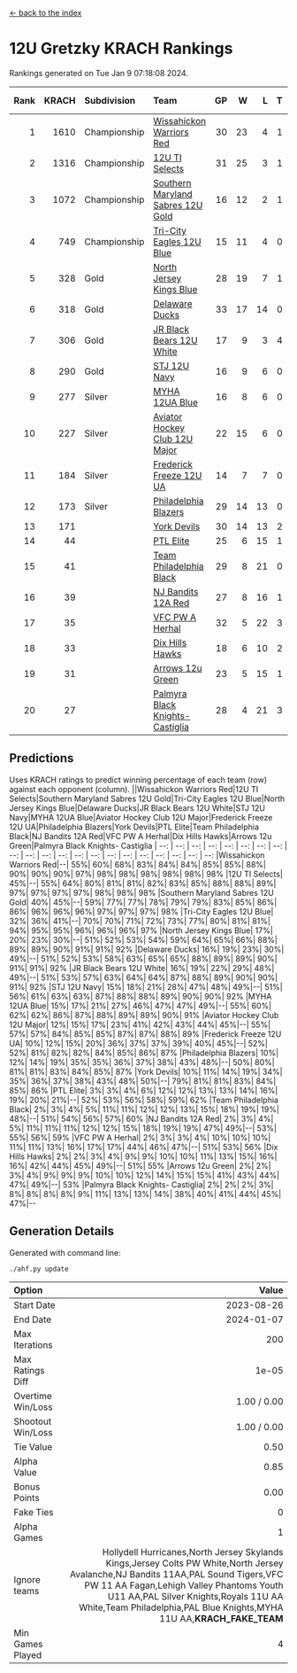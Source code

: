 [<- back to the index](readme.md)
# 12U Gretzky KRACH Rankings
Rankings generated on Tue Jan  9 07:18:08 2024.

Rank|KRACH|Subdivision|Team|GP|W|L|T|OTW|OTL|SoS|Exp Wins|Win Diff
---:|---:|:---|:---|---:|---:|---:|---:|---:|---:|---:|---:|---:
1|1610|Championship|[Wissahickon Warriors Red](https://gamesheetstats.com/seasons/3659/teams/140468/schedule)|30|23|4|1|2|0|356|26.3|-0.0
2|1316|Championship|[12U TI Selects](https://gamesheetstats.com/seasons/3659/teams/140450/schedule)|31|25|3|1|0|2|375|26.3|-0.0
3|1072|Championship|[Southern Maryland Sabres 12U Gold](https://gamesheetstats.com/seasons/3659/teams/140463/schedule)|16|12|2|1|0|1|446|13.3|-0.0
4|749|Championship|[Tri-City Eagles 12U Blue](https://gamesheetstats.com/seasons/3659/teams/140466/schedule)|15|11|4|0|0|0|417|11.8|-0.0
5|328|Gold|[North Jersey Kings Blue](https://gamesheetstats.com/seasons/3659/teams/140459/schedule)|28|19|7|1|1|0|221|21.4|0.0
6|318|Gold|[Delaware Ducks](https://gamesheetstats.com/seasons/3659/teams/140453/schedule)|33|17|14|0|2|0|416|19.8|-0.0
7|306|Gold|[JR Black Bears 12U White](https://gamesheetstats.com/seasons/3659/teams/140456/schedule)|17|9|3|4|0|1|406|11.8|-0.0
8|290|Gold|[STJ 12U Navy](https://gamesheetstats.com/seasons/3659/teams/140464/schedule)|16|9|6|0|1|0|354|10.8|-0.0
9|277|Silver|[MYHA 12UA Blue](https://gamesheetstats.com/seasons/3659/teams/140457/schedule)|16|8|6|0|1|1|453|9.8|-0.0
10|227|Silver|[Aviator Hockey Club 12U Major](https://gamesheetstats.com/seasons/3659/teams/140452/schedule)|22|15|6|0|1|0|184|16.9|0.0
11|184|Silver|[Frederick Freeze 12U UA](https://gamesheetstats.com/seasons/3659/teams/140455/schedule)|14|7|7|0|0|0|399|7.9|0.0
12|173|Silver|[Philadelphia Blazers](https://gamesheetstats.com/seasons/3659/teams/140461/schedule)|29|14|13|0|1|1|410|15.8|-0.0
13|171||[York Devils](https://gamesheetstats.com/seasons/3659/teams/140469/schedule)|30|14|13|2|1|0|342|16.8|-0.0
14|44||[PTL Elite](https://gamesheetstats.com/seasons/3659/teams/140462/schedule)|25|6|15|1|1|2|325|8.4|0.0
15|41||[Team Philadelphia Black](https://gamesheetstats.com/seasons/3659/teams/140465/schedule)|29|8|21|0|0|0|267|8.9|0.0
16|39||[NJ Bandits 12A Red](https://gamesheetstats.com/seasons/3659/teams/140458/schedule)|27|8|16|1|0|2|273|9.4|0.0
17|35||[VFC PW A Herhal](https://gamesheetstats.com/seasons/3659/teams/140467/schedule)|32|5|22|3|1|1|333|8.3|-0.0
18|33||[Dix Hills Hawks](https://gamesheetstats.com/seasons/3659/teams/140454/schedule)|18|6|10|2|0|0|104|7.9|0.0
19|31||[Arrows 12u Green](https://gamesheetstats.com/seasons/3659/teams/140451/schedule)|23|5|15|1|2|0|196|8.4|0.0
20|27||[Palmyra Black Knights- Castiglia](https://gamesheetstats.com/seasons/3659/teams/140460/schedule)|28|4|21|3|0|0|429|6.4|0.0

## Predictions
Uses KRACH ratings to predict winning percentage of each team (row) against each opponent (column).
||Wissahickon Warriors Red|12U TI Selects|Southern Maryland Sabres 12U Gold|Tri-City Eagles 12U Blue|North Jersey Kings Blue|Delaware Ducks|JR Black Bears 12U White|STJ 12U Navy|MYHA 12UA Blue|Aviator Hockey Club 12U Major|Frederick Freeze 12U UA|Philadelphia Blazers|York Devils|PTL Elite|Team Philadelphia Black|NJ Bandits 12A Red|VFC PW A Herhal|Dix Hills Hawks|Arrows 12u Green|Palmyra Black Knights- Castiglia
| --: | --: | --: | --: | --: | --: | --: | --: | --: | --: | --: | --: | --: | --: | --: | --: | --: | --: | --: | --: | --: 
|Wissahickon Warriors Red|--| 55%| 60%| 68%| 83%| 84%| 84%| 85%| 85%| 88%| 90%| 90%| 90%| 97%| 98%| 98%| 98%| 98%| 98%| 98%
|12U TI Selects| 45%|--| 55%| 64%| 80%| 81%| 81%| 82%| 83%| 85%| 88%| 88%| 89%| 97%| 97%| 97%| 97%| 98%| 98%| 98%
|Southern Maryland Sabres 12U Gold| 40%| 45%|--| 59%| 77%| 77%| 78%| 79%| 79%| 83%| 85%| 86%| 86%| 96%| 96%| 96%| 97%| 97%| 97%| 98%
|Tri-City Eagles 12U Blue| 32%| 36%| 41%|--| 70%| 70%| 71%| 72%| 73%| 77%| 80%| 81%| 81%| 94%| 95%| 95%| 96%| 96%| 96%| 97%
|North Jersey Kings Blue| 17%| 20%| 23%| 30%|--| 51%| 52%| 53%| 54%| 59%| 64%| 65%| 66%| 88%| 89%| 89%| 90%| 91%| 91%| 92%
|Delaware Ducks| 16%| 19%| 23%| 30%| 49%|--| 51%| 52%| 53%| 58%| 63%| 65%| 65%| 88%| 89%| 89%| 90%| 91%| 91%| 92%
|JR Black Bears 12U White| 16%| 19%| 22%| 29%| 48%| 49%|--| 51%| 53%| 57%| 63%| 64%| 64%| 87%| 88%| 89%| 90%| 90%| 91%| 92%
|STJ 12U Navy| 15%| 18%| 21%| 28%| 47%| 48%| 49%|--| 51%| 56%| 61%| 63%| 63%| 87%| 88%| 88%| 89%| 90%| 90%| 92%
|MYHA 12UA Blue| 15%| 17%| 21%| 27%| 46%| 47%| 47%| 49%|--| 55%| 60%| 62%| 62%| 86%| 87%| 88%| 89%| 89%| 90%| 91%
|Aviator Hockey Club 12U Major| 12%| 15%| 17%| 23%| 41%| 42%| 43%| 44%| 45%|--| 55%| 57%| 57%| 84%| 85%| 85%| 87%| 87%| 88%| 89%
|Frederick Freeze 12U UA| 10%| 12%| 15%| 20%| 36%| 37%| 37%| 39%| 40%| 45%|--| 52%| 52%| 81%| 82%| 82%| 84%| 85%| 86%| 87%
|Philadelphia Blazers| 10%| 12%| 14%| 19%| 35%| 35%| 36%| 37%| 38%| 43%| 48%|--| 50%| 80%| 81%| 81%| 83%| 84%| 85%| 87%
|York Devils| 10%| 11%| 14%| 19%| 34%| 35%| 36%| 37%| 38%| 43%| 48%| 50%|--| 79%| 81%| 81%| 83%| 84%| 85%| 86%
|PTL Elite|  3%|  3%|  4%|  6%| 12%| 12%| 13%| 13%| 14%| 16%| 19%| 20%| 21%|--| 52%| 53%| 56%| 58%| 59%| 62%
|Team Philadelphia Black|  2%|  3%|  4%|  5%| 11%| 11%| 12%| 12%| 13%| 15%| 18%| 19%| 19%| 48%|--| 51%| 54%| 56%| 57%| 60%
|NJ Bandits 12A Red|  2%|  3%|  4%|  5%| 11%| 11%| 11%| 12%| 12%| 15%| 18%| 19%| 19%| 47%| 49%|--| 53%| 55%| 56%| 59%
|VFC PW A Herhal|  2%|  3%|  3%|  4%| 10%| 10%| 10%| 11%| 11%| 13%| 16%| 17%| 17%| 44%| 46%| 47%|--| 51%| 53%| 56%
|Dix Hills Hawks|  2%|  2%|  3%|  4%|  9%|  9%| 10%| 10%| 11%| 13%| 15%| 16%| 16%| 42%| 44%| 45%| 49%|--| 51%| 55%
|Arrows 12u Green|  2%|  2%|  3%|  4%|  9%|  9%|  9%| 10%| 10%| 12%| 14%| 15%| 15%| 41%| 43%| 44%| 47%| 49%|--| 53%
|Palmyra Black Knights- Castiglia|  2%|  2%|  2%|  3%|  8%|  8%|  8%|  8%|  9%| 11%| 13%| 13%| 14%| 38%| 40%| 41%| 44%| 45%| 47%|--

## Generation Details

Generated with command line:
```
./ahf.py update
```

| Option | Value |
| :----- | ----: |
| Start Date | 2023-08-26 |
| End Date | 2024-01-07 |
| Max Iterations | 200 |
| Max Ratings Diff | 1e-05 |
| Overtime Win/Loss | 1.00 / 0.00 |
| Shootout Win/Loss | 1.00 / 0.00 |
| Tie Value | 0.50 |
| Alpha Value | 0.85 |
| Bonus Points | 0.00 |
| Fake Ties | 0 |
| Alpha Games | 1 |
| Ignore teams | Hollydell Hurricanes,North Jersey Skylands Kings,Jersey Colts PW White,North Jersey Avalanche,NJ Bandits 11AA,PAL Sound Tigers,VFC PW 11 AA Fagan,Lehigh Valley Phantoms Youth U11 AA,PAL Silver Knights,Royals 11U AA White,Team Philadelphia,PAL Blue Knights,MYHA 11U AA,__KRACH_FAKE_TEAM__ |
| Min Games Played | 4 |

